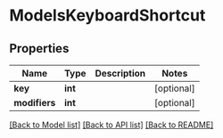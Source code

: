 # ModelsKeyboardShortcut

## Properties

Name | Type | Description | Notes
------------ | ------------- | ------------- | -------------
**key** | **int** |  | [optional] 
**modifiers** | **int** |  | [optional] 

[[Back to Model list]](../README.md#documentation-for-models) [[Back to API list]](../README.md#documentation-for-api-endpoints) [[Back to README]](../README.md)


